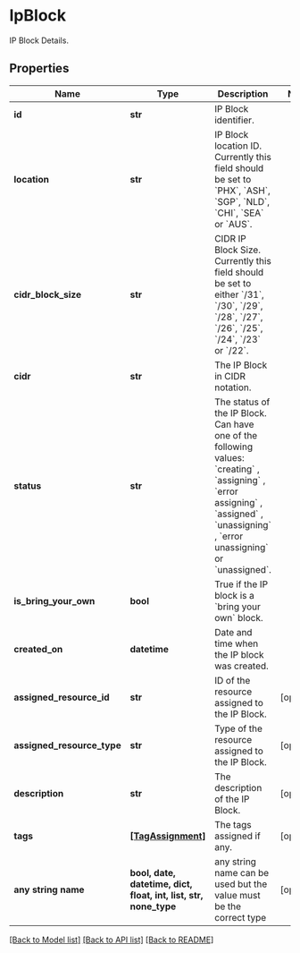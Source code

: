 # IpBlock

IP Block Details.

## Properties
Name | Type | Description | Notes
------------ | ------------- | ------------- | -------------
**id** | **str** | IP Block identifier. | 
**location** | **str** | IP Block location ID. Currently this field should be set to &#x60;PHX&#x60;, &#x60;ASH&#x60;, &#x60;SGP&#x60;, &#x60;NLD&#x60;, &#x60;CHI&#x60;, &#x60;SEA&#x60; or &#x60;AUS&#x60;. | 
**cidr_block_size** | **str** | CIDR IP Block Size. Currently this field should be set to either &#x60;/31&#x60;, &#x60;/30&#x60;, &#x60;/29&#x60;, &#x60;/28&#x60;, &#x60;/27&#x60;, &#x60;/26&#x60;, &#x60;/25&#x60;, &#x60;/24&#x60;, &#x60;/23&#x60; or &#x60;/22&#x60;. | 
**cidr** | **str** | The IP Block in CIDR notation. | 
**status** | **str** | The status of the IP Block. Can have one of the following values: &#x60;creating&#x60; , &#x60;assigning&#x60; , &#x60;error assigning&#x60; , &#x60;assigned&#x60; , &#x60;unassigning&#x60; , &#x60;error unassigning&#x60; or &#x60;unassigned&#x60;. | 
**is_bring_your_own** | **bool** | True if the IP block is a &#x60;bring your own&#x60; block. | 
**created_on** | **datetime** | Date and time when the IP block was created. | 
**assigned_resource_id** | **str** | ID of the resource assigned to the IP Block. | [optional] 
**assigned_resource_type** | **str** | Type of the resource assigned to the IP Block. | [optional] 
**description** | **str** | The description of the IP Block. | [optional] 
**tags** | [**[TagAssignment]**](TagAssignment.md) | The tags assigned if any. | [optional] 
**any string name** | **bool, date, datetime, dict, float, int, list, str, none_type** | any string name can be used but the value must be the correct type | [optional]

[[Back to Model list]](../README.md#documentation-for-models) [[Back to API list]](../README.md#documentation-for-api-endpoints) [[Back to README]](../README.md)


